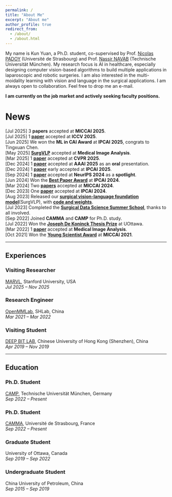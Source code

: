 ```yaml
---
permalink: /
title: "About Me"
excerpt: "About me"
author_profile: true
redirect_from: 
  - /about/
  - /about.html
---
```


My name is Kun Yuan, a Ph.D. student, co-supervised by Prof. [Nicolas PADOY](http://camma.u-strasbg.fr/npadoy) (Université de Strasbourg) and Prof. [Nassir NAVAB](https://www.professoren.tum.de/navab-nassir) (Technische Universität München). My research focus is AI in healthcare, especially designing computer vision-based algorithms to build multiple applications in laparoscopic and robotic surgeries. I am also interested in the multi-moidality learning with vision and language in the surgical applications. I am always open to collaboration. Feel free to drop me an e-mail.

**I am currently on the job market and actively seeking faculty positions.**  


News
======
[Jul 2025] 3 **papers** accepted at **MICCAI 2025**.  
[Jul 2025] 1 [**paper**](https://arxiv.org/abs/2411.15421) accepted at **ICCV 2025**.  
[Jun 2025] We won the **ML in CAI Award** at **IPCAI 2025**, congrats to Tingxuan Chen.  
[May 2025] [**SurgVLP**](https://arxiv.org/abs/2307.15220) accepted at **Medical Image Analysis**.  
[Mar 2025] 1 [**paper**](https://arxiv.org/abs/2503.02579) accepted at **CVPR 2025**.  
[Dec 2024] 1 [**paper**](https://arxiv.org/abs/2502.02438) accepted at **AAAI 2025** as an **oral** presentation.  
[Dec 2024] 1 [**paper**](https://arxiv.org/abs/2501.09555) early accepted at **IPCAI 2025**.  
[Sep 2024] 1 [**paper**](https://arxiv.org/abs/2410.00263) accepted at **NeurIPS 2024** as a **spotlight**.  
[Jun 2024] Won the [**Best Paper Award**](https://www.linkedin.com/in/kun-yuan-b2425219b/recent-activity/all/) at **IPCAI 2024**.  
[Mar 2024] Two [**papers**](https://scholar.google.com/citations?user=zId4EqoAAAAJ) accepted at **MICCAI 2024**.  
[Dec 2023] One [**paper**](https://link.springer.com/article/10.1007/s11548-024-03141-y) accepted at **IPCAI 2024**.  
[Aug 2023] Released our [**surgical vision-language foundation model**](https://arxiv.org/abs/2307.15220)(SurgVLP), with [**code and weights**](https://github.com/CAMMA-public/SurgVLP/).  
[Jul 2023] Completed the [**Surgical Data Science Summer School**](https://www.edu4sds.org/), thanks to all involved.  
[Sep 2022] Joined **CAMMA** and **CAMP** for Ph.D. study.  
[Jul 2022] Won the [**Joseph De Koninck Thesis Prize**](https://www.uottawa.ca/study/graduate-studies/thesis-prizes-contests) at UOttawa.  
[Mar 2022] 1 [**paper**](https://www.sciencedirect.com/science/article/pii/S1361841522002390) accepted at **Medical Image Analysis**.  
[Oct 2021] Won the [**Young Scientist Award**](http://www.miccai.org/about-miccai/awards/best-paper-award-and-young-scientist-award/) at **MICCAI 2021**.  

----

## Experiences

### Visiting Researcher  
[MARVL](https://marvl.stanford.edu/), Stanford University, USA  
*Jul 2025 – Nov 2025*

### Research Engineer  
[OpenMMLab](https://openmmlab.com/), SHLab, China  
*Mar 2021 – Mar 2022*

### Visiting Student  
[DEEP BIT LAB](https://mypage.cuhk.edu.cn/academics/lizhen/), Chinese University of Hong Kong (Shenzhen), China  
*Apr 2019 – Nov 2019*

----

## Education

### Ph.D. Student  
[CAMP](https://www.cs.cit.tum.de/camp/start/), Technische Universität München, Germany  
*Sep 2022 – Present*

### Ph.D. Student  
[CAMMA](http://camma.u-strasbg.fr/), Université de Strasbourg, France  
*Sep 2022 – Present*

### Graduate Student  
University of Ottawa, Canada  
*Sep 2019 – Sep 2022*

### Undergraduate Student  
China University of Petroleum, China  
*Sep 2015 – Sep 2019*

